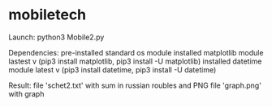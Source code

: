 # mobiletech

Launch:
python3 Mobile2.py

Dependencies:
pre-installed standard os module
installed matplotlib module lastest v (pip3 install matplotlib, pip3 install -U matplotlib)
installed datetime module latest v (pip3 install datetime, pip3 install -U datetime)

Result:
file 'schet2.txt' with sum in russian roubles and PNG file 'graph.png' with graph
